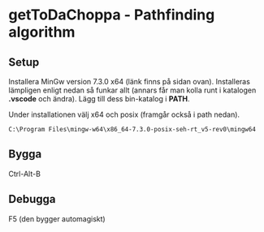 # getToDaChoppa - Pathfinding algorithm

## Setup
Installera MinGw version 7.3.0 x64 (länk finns på sidan ovan).  Installeras lämpligen enligt nedan så funkar allt (annars får man kolla runt i katalogen **.vscode** och ändra). Lägg till dess bin-katalog i **PATH**.

Under installationen välj x64 och posix (framgår också i path nedan).

```
C:\Program Files\mingw-w64\x86_64-7.3.0-posix-seh-rt_v5-rev0\mingw64
```

## Bygga
Ctrl-Alt-B

## Debugga
F5 (den bygger automagiskt)